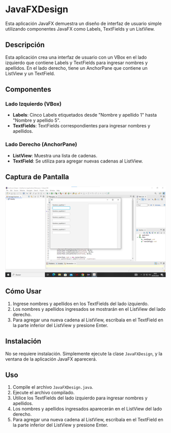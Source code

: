 # JavaFXDesign

Esta aplicación JavaFX demuestra un diseño de interfaz de usuario simple utilizando componentes JavaFX como Labels, TextFields y un ListView.

## Descripción

Esta aplicación crea una interfaz de usuario con un VBox en el lado izquierdo que contiene Labels y TextFields para ingresar nombres y apellidos. En el lado derecho, tiene un AnchorPane que contiene un ListView y un TextField.

## Componentes

### Lado Izquierdo (VBox)
- **Labels**: Cinco Labels etiquetados desde "Nombre y apellido 1" hasta "Nombre y apellido 5".
- **TextFields**: TextFields correspondientes para ingresar nombres y apellidos.

### Lado Derecho (AnchorPane)
- **ListView**: Muestra una lista de cadenas.
- **TextField**: Se utiliza para agregar nuevas cadenas al ListView.

## Captura de Pantalla

![Captura de pantalla](https://github.com/BryanR69/Interfaz-Dise-o-JavaFx/blob/main/Captura%20de%20pantalla%202024-05-05%20200212.png)

## Cómo Usar

1. Ingrese nombres y apellidos en los TextFields del lado izquierdo.
2. Los nombres y apellidos ingresados se mostrarán en el ListView del lado derecho.
3. Para agregar una nueva cadena al ListView, escríbala en el TextField en la parte inferior del ListView y presione Enter.

## Instalación

No se requiere instalación. Simplemente ejecute la clase `JavaFXDesign`, y la ventana de la aplicación JavaFX aparecerá.

## Uso

1. Compile el archivo `JavaFXDesign.java`.
2. Ejecute el archivo compilado.
3. Utilice los TextFields del lado izquierdo para ingresar nombres y apellidos.
4. Los nombres y apellidos ingresados aparecerán en el ListView del lado derecho.
5. Para agregar una nueva cadena al ListView, escríbala en el TextField en la parte inferior del ListView y presione Enter.
